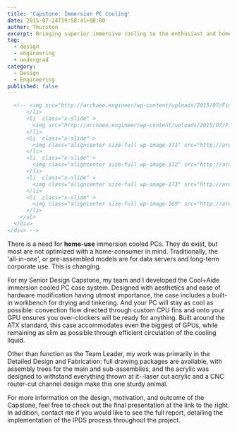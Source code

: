 ```yaml
---
title: 'Capstone: Immersion PC Cooling'
date: 2015-07-24T19:58:41+00:00
author: Thurston
excerpt: Bringing superior immersive cooling to the enthusiast and home-consumer market.
tag:
  - design
  - engineering
  - undergrad
category:
  - Design
  - Engineering
published: false
---
```

```html
  <!-- <img src="http://archaeo.engineer/wp-content/uploads/2015/07/FinalAssembly_View1.jpg" alt="FinalAssembly_View1" />
      </li>
      <li  class="x-slide" >
        <img src="http://archaeo.engineer/wp-content/uploads/2015/07/FinalAssembly_View5.jpg" alt="FinalAssembly_View5" />
      </li>
      <li  class="x-slide" >
        <img class="aligncenter size-full wp-image-171" src="http://archaeo.engineer/wp-content/uploads/2015/07/FinalAssembly_View7.jpg" alt="FinalAssembly_View7" width="1280" height="905" srcset="http://archaeo.engineer/wp-content/uploads/2015/07/FinalAssembly_View7-300x212.jpg 300w, http://archaeo.engineer/wp-content/uploads/2015/07/FinalAssembly_View7-1024x724.jpg 1024w, http://archaeo.engineer/wp-content/uploads/2015/07/FinalAssembly_View7-846x598.jpg 846w, http://archaeo.engineer/wp-content/uploads/2015/07/FinalAssembly_View7-1084x766.jpg 1084w, http://archaeo.engineer/wp-content/uploads/2015/07/FinalAssembly_View7.jpg 1280w" sizes="(max-width: 1280px) 100vw, 1280px" />
      </li>
      <li  class="x-slide" >
        <img class="aligncenter size-full wp-image-172" src="http://archaeo.engineer/wp-content/uploads/2015/07/final_prototype.jpg" alt="final_prototype" width="800" height="600" srcset="http://archaeo.engineer/wp-content/uploads/2015/07/final_prototype-300x225.jpg 300w, http://archaeo.engineer/wp-content/uploads/2015/07/final_prototype-100x75.jpg 100w, http://archaeo.engineer/wp-content/uploads/2015/07/final_prototype.jpg 800w" sizes="(max-width: 800px) 100vw, 800px" />
      </li>
      <li  class="x-slide" >
        <img class="aligncenter size-full wp-image-173" src="http://archaeo.engineer/wp-content/uploads/2015/07/mount_SECC_bend.jpg" alt="mount_SECC_bend" width="820" height="638" srcset="http://archaeo.engineer/wp-content/uploads/2015/07/mount_SECC_bend-300x233.jpg 300w, http://archaeo.engineer/wp-content/uploads/2015/07/mount_SECC_bend-100x78.jpg 100w, http://archaeo.engineer/wp-content/uploads/2015/07/mount_SECC_bend.jpg 820w" sizes="(max-width: 820px) 100vw, 820px" />
      </li>
      <li  class="x-slide" >
        <img class="aligncenter size-full wp-image-169" src="http://archaeo.engineer/wp-content/uploads/2015/07/FinalAssembly_View4.jpg" alt="FinalAssembly_View4" width="1280" height="905" srcset="http://archaeo.engineer/wp-content/uploads/2015/07/FinalAssembly_View4-300x212.jpg 300w, http://archaeo.engineer/wp-content/uploads/2015/07/FinalAssembly_View4-1024x724.jpg 1024w, http://archaeo.engineer/wp-content/uploads/2015/07/FinalAssembly_View4-846x598.jpg 846w, http://archaeo.engineer/wp-content/uploads/2015/07/FinalAssembly_View4-1084x766.jpg 1084w, http://archaeo.engineer/wp-content/uploads/2015/07/FinalAssembly_View4.jpg 1280w" sizes="(max-width: 1280px) 100vw, 1280px" />
      </li>
    </ul>
  </div>
</div> -->
```

There is a need for **home-use** immersion cooled PCs. They do exist, but most are not optimized with a home-consumer in mind. Traditionally, the 'all-in-one', or pre-assembled models are for data servers and long-term corporate use. This is changing.

For my Senior Design Capstone, my team and I developed the Cool+Aide immersion cooled PC case system. Designed with aesthetics and ease of hardware modification having utmost importance, the case includes a built-in workbench for drying and tinkering. And your PC will stay as cool as possible: convection flow directed through custom CPU fins and onto your GPU ensures you over-clockers will be ready for anything. Built around the ATX standard, this case accommodates even the biggest of GPUs, while remaining as slim as possible through efficient circulation of the cooling liquid.

Other than function as the Team Leader, my work was primarily in the Detailed Design and Fabrication: full drawing packages are available, with assembly trees for the main and sub-assemblies, and the acrylic was designed to withstand everything thrown at it--laser cut acrylic and a CNC router-cut channel design make this one sturdy animal.

For more information on the design, motivation, and outcome of the Capstone, feel free to check out the final presentation at the link to the right. In addition, contact me if you would like to see the full report, detailing the implementation of the IPDS process throughout the project.

